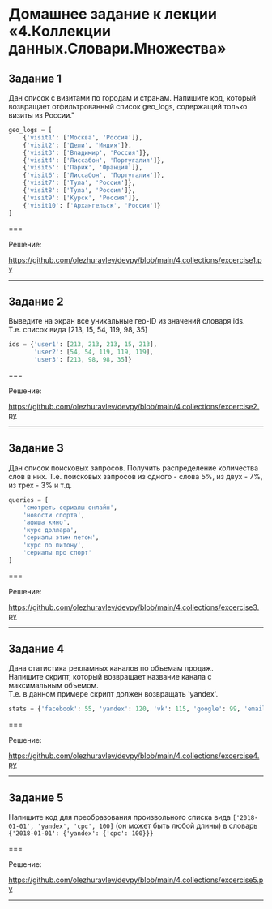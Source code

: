 # Домашнее задание к лекции «4.Коллекции данных.Словари.Множества»

## Задание 1

Дан список с визитами по городам и странам. Напишите код, который возвращает отфильтрованный список geo_logs, содержащий
только визиты из России."

```python
geo_logs = [
    {'visit1': ['Москва', 'Россия']},
    {'visit2': ['Дели', 'Индия']},
    {'visit3': ['Владимир', 'Россия']},
    {'visit4': ['Лиссабон', 'Португалия']},
    {'visit5': ['Париж', 'Франция']},
    {'visit6': ['Лиссабон', 'Португалия']},
    {'visit7': ['Тула', 'Россия']},
    {'visit8': ['Тула', 'Россия']},
    {'visit9': ['Курск', 'Россия']},
    {'visit10': ['Архангельск', 'Россия']}
]
```

===

Решение:

https://github.com/olezhuravlev/devpy/blob/main/4.collections/excercise1.py

---

## Задание 2

Выведите на экран все уникальные гео-ID из значений словаря ids.   
Т.е. список вида [213, 15, 54, 119, 98, 35]

```python
ids = {'user1': [213, 213, 213, 15, 213],
       'user2': [54, 54, 119, 119, 119],
       'user3': [213, 98, 98, 35]}
``` 

===

Решение:

https://github.com/olezhuravlev/devpy/blob/main/4.collections/excercise2.py

---

## Задание 3

Дан список поисковых запросов. Получить распределение количества слов в них. Т.е. поисковых запросов из одного - слова
5%, из двух - 7%, из трех - 3% и т.д.

```python
queries = [
    'смотреть сериалы онлайн',
    'новости спорта',
    'афиша кино',
    'курс доллара',
    'сериалы этим летом',
    'курс по питону',
    'сериалы про спорт'
]
```

===

Решение:

https://github.com/olezhuravlev/devpy/blob/main/4.collections/excercise3.py

---

## Задание 4

Дана статистика рекламных каналов по объемам продаж.  
Напишите скрипт, который возвращает название канала с максимальным объемом.  
Т.е. в данном примере скрипт должен возвращать 'yandex'.

```python
stats = {'facebook': 55, 'yandex': 120, 'vk': 115, 'google': 99, 'email': 42, 'ok': 98}
```

===

Решение:

https://github.com/olezhuravlev/devpy/blob/main/4.collections/excercise4.py

---

## Задание 5

Напишите код для преобразования произвольного списка вида ```['2018-01-01', 'yandex', 'cpc', 100]``` (он может быть
любой длины) в словарь ```{'2018-01-01': {'yandex': {'cpc': 100}}}```

===

Решение:

https://github.com/olezhuravlev/devpy/blob/main/4.collections/excercise5.py

---
